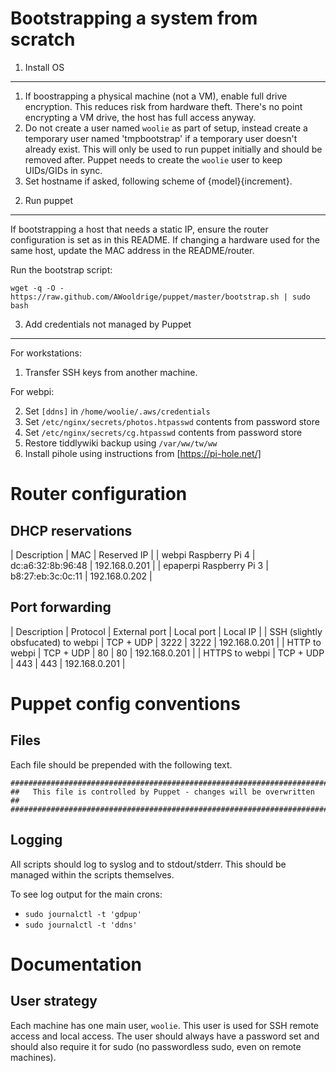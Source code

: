 Bootstrapping a system from scratch
===================================

1) Install OS
-------------
 1. If boostrapping a physical machine (not a VM), enable full drive
    encryption. This reduces risk from hardware theft. There's no point
    encrypting a VM drive, the host has full access anyway.
 2. Do not create a user named `woolie` as part of setup, instead create a
    temporary user named 'tmpbootstrap' if a temporary user doesn't already
    exist. This will only be used to run puppet initially and should be removed
    after. Puppet needs to create the `woolie` user to keep UIDs/GIDs in sync.
 3. Set hostname if asked, following scheme of {model}{increment}.


2) Run puppet
-------------
If bootstrapping a host that needs a static IP, ensure the router configuration
is set as in this README. If changing a hardware used for the same host,
update the MAC address in the README/router.

Run the bootstrap script:

    wget -q -O - https://raw.github.com/AWooldrige/puppet/master/bootstrap.sh | sudo bash


3) Add credentials not managed by Puppet
----------------------------------------
For workstations:

 1. Transfer SSH keys from another machine.

For webpi:

 2. Set `[ddns]` in `/home/woolie/.aws/credentials`
 3. Set `/etc/nginx/secrets/photos.htpasswd` contents from password store
 3. Set `/etc/nginx/secrets/cg.htpasswd` contents from password store
 3. Restore tiddlywiki backup using `/var/ww/tw/ww`
 3. Install pihole using instructions from [https://pi-hole.net/]


Router configuration
====================

DHCP reservations
-----------------
| Description | MAC | Reserved IP |
| webpi Raspberry Pi 4 | dc:a6:32:8b:96:48 | 192.168.0.201 |
| epaperpi Raspberry Pi 3 | b8:27:eb:3c:0c:11 | 192.168.0.202 |

Port forwarding
---------------
| Description | Protocol | External port | Local port | Local IP |
| SSH (slightly obsfucated) to webpi | TCP + UDP | 3222 | 3222 | 192.168.0.201 |
| HTTP to webpi | TCP + UDP | 80 | 80 | 192.168.0.201 |
| HTTPS to webpi | TCP + UDP | 443 | 443 | 192.168.0.201 |


Puppet config conventions
=========================

Files
------------------------------
Each file should be prepended with the following text.

    #########################################################################
    ##   This file is controlled by Puppet - changes will be overwritten   ##
    #########################################################################

Logging
------------------------------
All scripts should log to syslog and to stdout/stderr. This should be managed
within the scripts themselves.

To see log output for the main crons:

 * `sudo journalctl -t 'gdpup'`
 * `sudo journalctl -t 'ddns'`


Documentation
==============================

User strategy
------------------------------
Each machine has one main user, `woolie`. This user is used for SSH remote
access and local access. The user should always have a password set and should
also require it for sudo (no passwordless sudo, even on remote machines).
